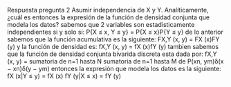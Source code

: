 Respuesta pregunta 2
Asumir independencia de X y Y. Analíticamente, ¿cuál es entonces la expresión de la función de densidad conjunta que modela los datos?
sabemos que 2 variables son estadisticamente independientes si y solo si:
P{X ≤ x, Y ≤ y} = P{X ≤ x}P{Y ≤ y}
de lo anterior sabemos que la función acumulativa es la siguiente:
FX,Y (x, y) = FX (x)FY (y) 
y la función de densidad es:
fX,Y (x, y) = fX (x)fY (y)
tambien sabemos que la función de densidad conjunta bivarida discreta esta dada por:
fX,Y (x, y) = sumatoria de n=1 hasta N sumatoria de n=1 hasta M de P(xn, ym)δ(x − xn)δ(y − ym) 
entonces la expresión que modela los datos es la siguiente:
fX (x|Y ≤ y) = fX (x)
fY (y|X ≤ x) = fY (y)
